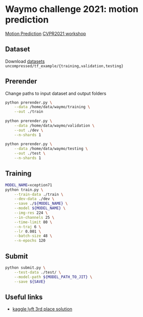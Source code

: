 # Waymo challenge 2021: motion prediction

[Motion Prediction](https://waymo.com/open/challenges/2021/motion-prediction/)
[CVPR2021 workshop](http://cvpr2021.wad.vision/)

## Dataset

Download
[datasets](https://console.cloud.google.com/storage/browser/waymo_open_dataset_motion_v_1_0_0)
`uncompressed/tf_example/{training,validation,testing}`

## Prerender

Change paths to input dataset and output folders

```bash
python prerender.py \
    --data /home/data/waymo/training \
    --out ./train
    
python prerender.py \
    --data /home/data/waymo/validation \
    --out ./dev \
    --n-shards 1
    
python prerender.py \
    --data /home/data/waymo/testing \
    --out ./test \
    --n-shards 1
```

## Training

```bash
MODEL_NAME=xception71
python train.py \
    --train-data ./train \
    --dev-data ./dev \
    --save ./${MODEL_NAME} \
    --model ${MODEL_NAME} \
    --img-res 224 \
    --in-channels 25 \
    --time-limit 80 \
    --n-traj 6 \
    --lr 0.001 \
    --batch-size 48 \
    --n-epochs 120
```

## Submit

```bash
python submit.py \
    --test-data ./test/ \
    --model-path ${MODEL_PATH_TO_JIT} \
    --save ${SAVE}
```

## Useful links

* [kaggle lyft 3rd place solution](https://gdude.de/blog/2021-02-05/Kaggle-Lyft-solution)
